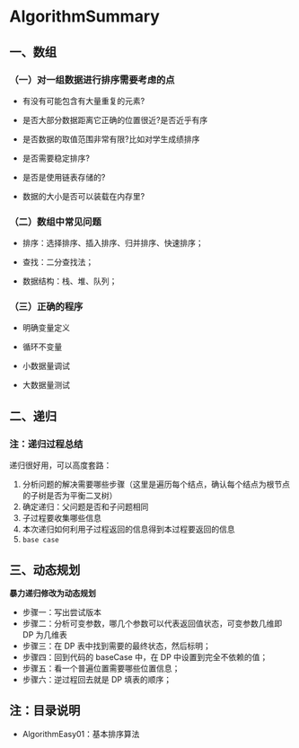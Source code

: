 # AlgorithmSummary



## 一、数组

### （一）对一组数据进行排序需要考虑的点

* 有没有可能包含有大量重复的元素?

* 是否大部分数据距离它正确的位置很近?是否近乎有序

* 是否数据的取值范围非常有限?比如对学生成绩排序

* 是否需要稳定排序?

* 是否是使用链表存储的?

* 数据的大小是否可以装载在内存里?



### （二）数组中常见问题

- 排序：选择排序、插入排序、归并排序、快速排序；

- 查找：二分查找法；

- 数据结构：栈、堆、队列； 



### （三）正确的程序

- 明确变量定义

- 循环不变量

- 小数据量调试

- 大数据量测试



## 二、递归

### 注：递归过程总结

递归很好用，可以高度套路：

1.  分析问题的解决需要哪些步骤（这里是遍历每个结点，确认每个结点为根节点的子树是否为平衡二叉树）
2.  确定递归：父问题是否和子问题相同
3.  子过程要收集哪些信息
4.  本次递归如何利用子过程返回的信息得到本过程要返回的信息
5.  `base case`



## 三、动态规划

**暴力递归修改为动态规划**

- 步骤一：写出尝试版本
- 步骤二：分析可变参数，哪几个参数可以代表返回值状态，可变参数几维即 DP 为几维表
- 步骤三：在 DP 表中找到需要的最终状态，然后标明；
- 步骤四：回到代码的 baseCase 中，在 DP 中设置到完全不依赖的值；
- 步骤五：看一个普遍位置需要哪些位置信息；
- 步骤六：逆过程回去就是 DP 填表的顺序；

## 注：目录说明

- AlgorithmEasy01：基本排序算法